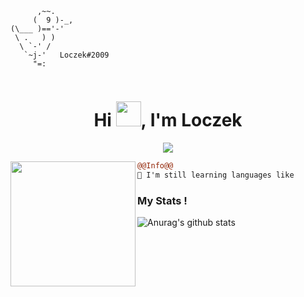 ```
      ,~~.
     (  9 )-_,
(\___ )=='-'
 \ .   ) )
  \ `-' /
   `~j-'   Loczek#2009
     "=:
                                                          
```

<h1 align="center">Hi <img src="https://user-images.githubusercontent.com/66147422/150655515-88af3f9e-18a7-46f6-b8de-0d2f3c4caa35.gif" width="40px" />, I'm Loczek</h1>

<p align="center">
  <img src="https://readme-typing-svg.herokuapp.com/?center=true&vCenter=true&color=016EEA&width=500&lines=Welcome" />
</p>

<img align="left" height="200" src="https://media.giphy.com/media/ao9DUiTKH60XS/giphy.gif"/>

```diff
@@Info@@
🚀 I'm still learning languages like

```
### My Stats !
![Anurag's github stats](https://github-readme-stats.vercel.app/api?username=Lokensuwa&count_private=true&show_icons=true?theme=buefy)
